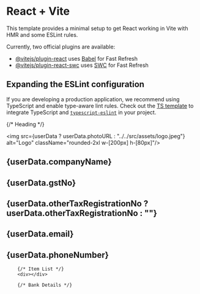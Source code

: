 # React + Vite

This template provides a minimal setup to get React working in Vite with HMR and some ESLint rules.

Currently, two official plugins are available:

- [@vitejs/plugin-react](https://github.com/vitejs/vite-plugin-react/blob/main/packages/plugin-react/README.md) uses [Babel](https://babeljs.io/) for Fast Refresh
- [@vitejs/plugin-react-swc](https://github.com/vitejs/vite-plugin-react-swc) uses [SWC](https://swc.rs/) for Fast Refresh

## Expanding the ESLint configuration

If you are developing a production application, we recommend using TypeScript and enable type-aware lint rules. Check out the [TS template](https://github.com/vitejs/vite/tree/main/packages/create-vite/template-react-ts) to integrate TypeScript and [`typescript-eslint`](https://typescript-eslint.io) in your project.

{/* Heading */}
        <div className="justify-between">
          <img src={userData ? userData.photoURL : "../../src/assets/logo.jpeg"} alt="Logo" className="rounded-2xl w-[200px] h-[80px]"/>
          <h2>{userData.companyName}</h2>
          <h2>{userData.gstNo}</h2>
          <h2>{userData.otherTaxRegistrationNo ? userData.otherTaxRegistrationNo : ""}</h2>
          <h2>{userData.email}</h2>
          <h2>{userData.phoneNumber}</h2>
        </div>

        {/* Item List */}
        <div></div>

        {/* Bank Details */}